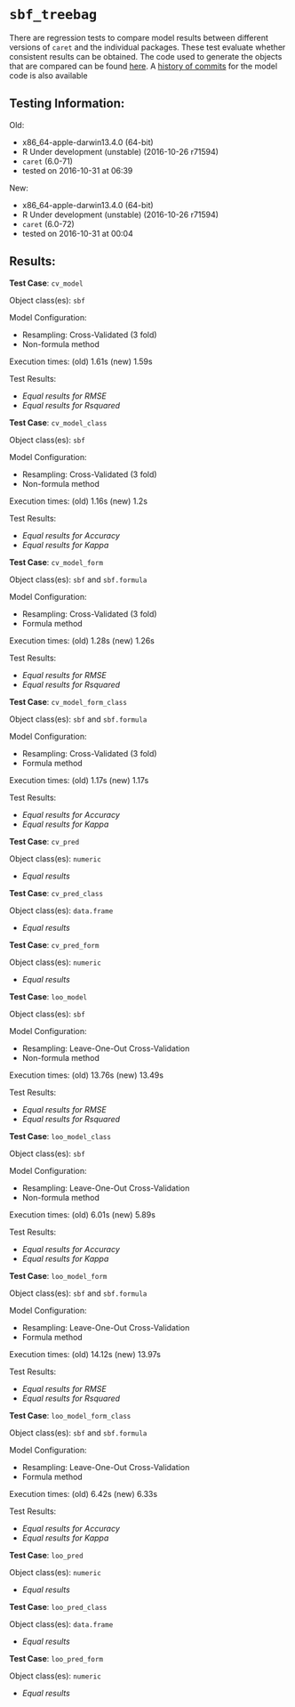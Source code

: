 `sbf_treebag`
===== 

There are regression tests to compare model results between different versions of `caret` and the individual packages. These test evaluate whether consistent results can be obtained. The code used to generate the objects that are compared can be found [here](https://github.com/topepo/caret/blob/master/RegressionTests/Code/sbf_treebag.R).
A [history of commits](https://github.com/topepo/caret/commits/master/models/files/sbf_treebag.R) for the model code is also available

Testing Information:
---------

Old:

 * x86_64-apple-darwin13.4.0 (64-bit)
 * R Under development (unstable) (2016-10-26 r71594)
 * `caret` (6.0-71)
 * tested on 2016-10-31 at 06:39


New:

 * x86_64-apple-darwin13.4.0 (64-bit)
 * R Under development (unstable) (2016-10-26 r71594)
 * `caret` (6.0-72)
 * tested on 2016-10-31 at 00:04


Results:
---------

**Test Case**: `cv_model`

Object class(es): `sbf`

Model Configuration:

 * Resampling: Cross-Validated (3 fold)
 * Non-formula method


Execution times: (old) 1.61s (new) 1.59s

Test Results:

 * _Equal results for RMSE_
 * _Equal results for Rsquared_

**Test Case**: `cv_model_class`

Object class(es): `sbf`

Model Configuration:

 * Resampling: Cross-Validated (3 fold)
 * Non-formula method


Execution times: (old) 1.16s (new) 1.2s

Test Results:

 * _Equal results for Accuracy_
 * _Equal results for Kappa_

**Test Case**: `cv_model_form`

Object class(es): `sbf` and `sbf.formula`

Model Configuration:

 * Resampling: Cross-Validated (3 fold)
 * Formula method


Execution times: (old) 1.28s (new) 1.26s

Test Results:

 * _Equal results for RMSE_
 * _Equal results for Rsquared_

**Test Case**: `cv_model_form_class`

Object class(es): `sbf` and `sbf.formula`

Model Configuration:

 * Resampling: Cross-Validated (3 fold)
 * Formula method


Execution times: (old) 1.17s (new) 1.17s

Test Results:

 * _Equal results for Accuracy_
 * _Equal results for Kappa_

**Test Case**: `cv_pred`

Object class(es): `numeric`

 * _Equal results_

**Test Case**: `cv_pred_class`

Object class(es): `data.frame`

 * _Equal results_

**Test Case**: `cv_pred_form`

Object class(es): `numeric`

 * _Equal results_

**Test Case**: `loo_model`

Object class(es): `sbf`

Model Configuration:

 * Resampling: Leave-One-Out Cross-Validation
 * Non-formula method


Execution times: (old) 13.76s (new) 13.49s

Test Results:

 * _Equal results for RMSE_
 * _Equal results for Rsquared_

**Test Case**: `loo_model_class`

Object class(es): `sbf`

Model Configuration:

 * Resampling: Leave-One-Out Cross-Validation
 * Non-formula method


Execution times: (old) 6.01s (new) 5.89s

Test Results:

 * _Equal results for Accuracy_
 * _Equal results for Kappa_

**Test Case**: `loo_model_form`

Object class(es): `sbf` and `sbf.formula`

Model Configuration:

 * Resampling: Leave-One-Out Cross-Validation
 * Formula method


Execution times: (old) 14.12s (new) 13.97s

Test Results:

 * _Equal results for RMSE_
 * _Equal results for Rsquared_

**Test Case**: `loo_model_form_class`

Object class(es): `sbf` and `sbf.formula`

Model Configuration:

 * Resampling: Leave-One-Out Cross-Validation
 * Formula method


Execution times: (old) 6.42s (new) 6.33s

Test Results:

 * _Equal results for Accuracy_
 * _Equal results for Kappa_

**Test Case**: `loo_pred`

Object class(es): `numeric`

 * _Equal results_

**Test Case**: `loo_pred_class`

Object class(es): `data.frame`

 * _Equal results_

**Test Case**: `loo_pred_form`

Object class(es): `numeric`

 * _Equal results_

